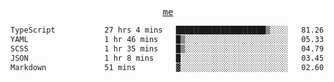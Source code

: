 <p align="center">
  <samp>
    <a href="https://yiwwhl.com">me</a>
  </samp>
</p>

<!--START_SECTION:waka-->

```txt
TypeScript           27 hrs 4 mins   ████████████████████▒░░░░   81.26 %
YAML                 1 hr 46 mins    █▒░░░░░░░░░░░░░░░░░░░░░░░   05.33 %
SCSS                 1 hr 35 mins    █▒░░░░░░░░░░░░░░░░░░░░░░░   04.79 %
JSON                 1 hr 8 mins     █░░░░░░░░░░░░░░░░░░░░░░░░   03.45 %
Markdown             51 mins         ▓░░░░░░░░░░░░░░░░░░░░░░░░   02.60 %
```

<!--END_SECTION:waka-->